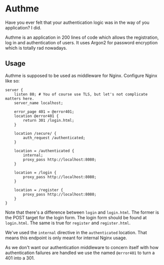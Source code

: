 # Authme

Have you ever felt that your authentication logic was in the way of you
application? I did.

Authme is an application in 200 lines of code which allows the
registration, log in and authentication of users.
It uses Argon2 for password encryption which is totally rad nowadays.

## Usage

Authme is supposed to be used as middleware for Nginx. Configure Nginx like so:


```
server {
	listen 80; # You of course use TLS, but let's not complicate matters here.
	server_name localhost;

	error_page 401 = @error401;
	location @error401 {
		return 301 /login.html;
	}

	location /secure/ {
		auth_request /authenticated;
	}

	location = /authenticated {
		internal;
		proxy_pass http://localhost:8080;
	}

	location = /login {
		proxy_pass http://localhost:8080;
	}

	location = /register {
		proxy_pass http://localhost:8080;
	}
}
```

Note that there's a difference between `login` and `login.html`. The former is
the POST target for the login form. The login form should be found at
`login.html`. The same is true for `register` and `register.html`.

We've used the `internal` directive in the `authenticated` location. That means
this endpoint is only meant for internal Nginx usage.

As we don't want our authentication middleware to concern itself with how
authentication failures are handled we use the named `@error401` to turn a 401
into a 301.

